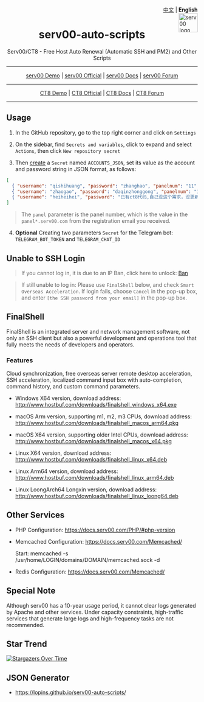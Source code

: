 <div align="right">
   <a href="README_CN.md">中文</a> | <strong>English</strong>
</div>

<img src="https://www.serv00.com/static/ct8/img/logo.jpg" alt="serv00 logo" width="50" height="50" align="right" />

<div align="center">

<h1> serv00-auto-scripts </h1>

<p>Serv00/CT8 - Free Host Auto Renewal (Automatic SSH and PM2) and Other Scripts</p>

</div>

<hr/>

<div align="center">
<a href="https://panel.serv00.com/">serv00 Demo</a> | 
<a href="https://www.serv00.com/">serv00 Official</a> | 
<a href="https://docs.serv00.com/">serv00 Docs</a> | 
<a href="https://forum.serv00.com/">serv00 Forum</a>
</div>

<hr/>

<div align="center">
<a href="https://panel.ct8.pl/">CT8 Demo</a> | 
<a href="https://www.ct8.pl/">CT8 Official</a> | 
<a href="https://wiki.mydevil.net/">CT8 Docs</a> | 
<a href="https://forum.ct8.pl/">CT8 Forum</a>
</div>

<hr/>

## Usage

1. In the GitHub repository, go to the top right corner and click on `Settings`

2. On the sidebar, find `Secrets and variables`, click to expand and select `Actions`, then click `New repository secret`
    
3. Then [create](https://lopins.github.io/serv00-auto-scripts/) a `Secret` named `ACCOUNTS_JSON`, set its value as the account and password string in JSON format, as follows:  

``` json
[  
  { "username": "qishihuang", "password": "zhanghao", "panelnum": "11" },  
  { "username": "zhaogao", "password": "daqinzhonggong", "panelnum": "12" },  
  { "username": "heiheihei", "password": "已有ct8代码,自己没这个需求，没更新上来", "原版突然坏了，自己修改后": "暂不支持ct8" }  
]
```

> The `panel` parameter is the panel number, which is the value in the `panel*.serv00.com` from the registration email you received.

4. **Optional** Creating two parameters `Secret` for the Telegram bot: `TELEGRAM_BOT_TOKEN` and `TELEGRAM_CHAT_ID`

## Unable to SSH Login

> If you cannot log in, it is due to an IP Ban, click here to unlock: [Ban](https://www.serv00.com/ip_unban/)

> If still unable to log in: Please use `FinalShell` below, and check `Smart Overseas Acceleration`. If login fails, choose `Cancel` in the pop-up box, and enter `[the SSH password from your email]` in the pop-up box.

## FinalShell

FinalShell is an integrated server and network management software, not only an SSH client but also a powerful development and operations tool that fully meets the needs of developers and operators.

### Features

Cloud synchronization, free overseas server remote desktop acceleration, SSH acceleration, localized command input box with auto-completion, command history, and custom command parameters.

- Windows X64 version, download address: <http://www.hostbuf.com/downloads/finalshell_windows_x64.exe>

- macOS Arm version, supporting m1, m2, m3 CPUs, download address: <http://www.hostbuf.com/downloads/finalshell_macos_arm64.pkg>

- macOS X64 version, supporting older Intel CPUs, download address: <http://www.hostbuf.com/downloads/finalshell_macos_x64.pkg>

- Linux X64 version, download address: <http://www.hostbuf.com/downloads/finalshell_linux_x64.deb>

- Linux Arm64 version, download address: <http://www.hostbuf.com/downloads/finalshell_linux_arm64.deb>

- Linux LoongArch64 Longxin version, download address: <http://www.hostbuf.com/downloads/finalshell_linux_loong64.deb>

## Other Services

- PHP Configuration: <https://docs.serv00.com/PHP/#php-version>

- Memcached Configuration: <https://docs.serv00.com/Memcached/>

  Start: memcached -s /usr/home/LOGIN/domains/DOMAIN/memcached.sock -d

- Redis Configuration: <https://docs.serv00.com/Memcached/>

## Special Note

Although serv00 has a 10-year usage period, it cannot clear logs generated by Apache and other services. Under capacity constraints, high-traffic services that generate large logs and high-frequency tasks are not recommended.

## Star Trend

[![Stargazers Over Time](https://starchart.cc/lopins/serv00-auto-scripts.svg?variant=adaptive)](https://starchart.cc/lopins/serv00-auto-scripts)

## JSON Generator

- <https://lopins.github.io/serv00-auto-scripts/>
